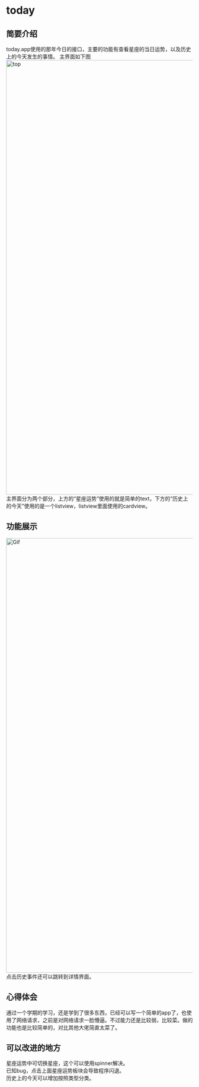 # today
## 简要介绍
   today.app使用的那年今日的接口，主要的功能有查看星座的当日运势，以及历史上的今天发生的事情。
   主界面如下图
   <img src="https://raw.githubusercontent.com/hdh25490/today/main/top.jpg" width="540" height="1170" alt="top"/><br/>
   主界面分为两个部分，上方的“星座运势”使用的就是简单的text，下方的“历史上的今天”使用的是一个listview，listview里面使用的cardview。
## 功能展示
   <img src="https://i.imgrpost.com/imgr/2021/02/23/c2595ade63bd304464d255a6ed5a1019.gif" width="540" height="1170" alt="Gif"/><br/>
   点击历史事件还可以跳转到详情界面。
## 心得体会
   通过一个学期的学习，还是学到了很多东西，已经可以写一个简单的app了，也使用了网络请求，之前是对网络请求一脸懵逼。不过能力还是比较弱，比较菜。做的功能也是比较简单的，对比其他大佬简直太菜了。
## 可以改进的地方
   星座运势中可切换星座，这个可以使用spinner解决。    
   已知bug，点击上面星座运势板块会导致程序闪退。  
   历史上的今天可以增加按照类型分类。
